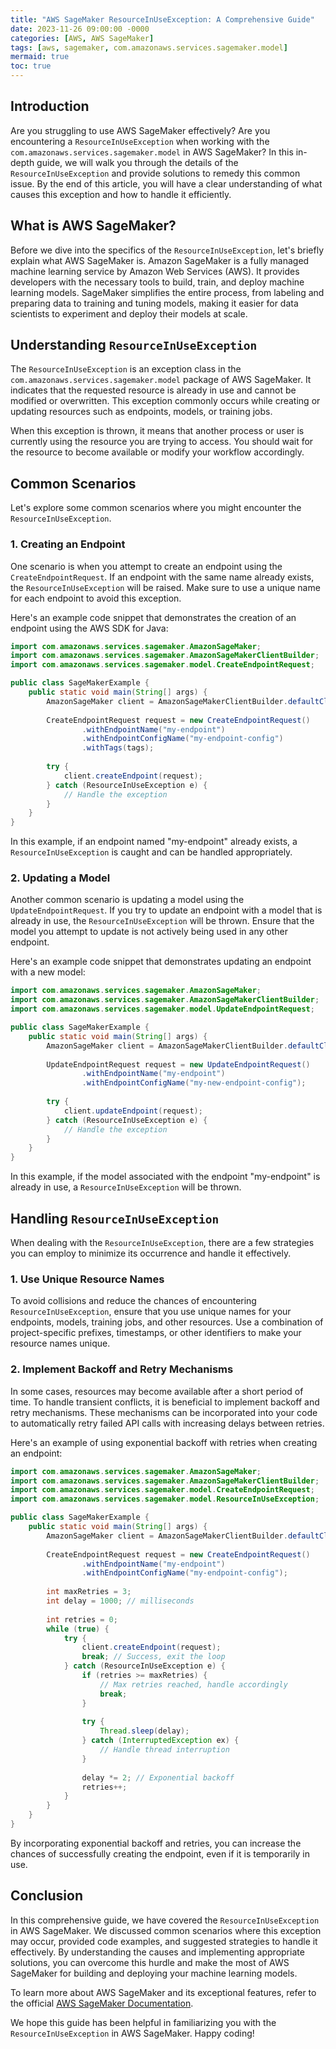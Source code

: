 ```yaml
---
title: "AWS SageMaker ResourceInUseException: A Comprehensive Guide"
date: 2023-11-26 09:00:00 -0000
categories: [AWS, AWS SageMaker]
tags: [aws, sagemaker, com.amazonaws.services.sagemaker.model]
mermaid: true
toc: true
---
```



## Introduction
Are you struggling to use AWS SageMaker effectively? Are you encountering a `ResourceInUseException` when working with the `com.amazonaws.services.sagemaker.model` in AWS SageMaker? In this in-depth guide, we will walk you through the details of the `ResourceInUseException` and provide solutions to remedy this common issue. By the end of this article, you will have a clear understanding of what causes this exception and how to handle it efficiently.

## What is AWS SageMaker?
Before we dive into the specifics of the `ResourceInUseException`, let's briefly explain what AWS SageMaker is. Amazon SageMaker is a fully managed machine learning service by Amazon Web Services (AWS). It provides developers with the necessary tools to build, train, and deploy machine learning models. SageMaker simplifies the entire process, from labeling and preparing data to training and tuning models, making it easier for data scientists to experiment and deploy their models at scale.

## Understanding `ResourceInUseException`
The `ResourceInUseException` is an exception class in the `com.amazonaws.services.sagemaker.model` package of AWS SageMaker. It indicates that the requested resource is already in use and cannot be modified or overwritten. This exception commonly occurs while creating or updating resources such as endpoints, models, or training jobs.

When this exception is thrown, it means that another process or user is currently using the resource you are trying to access. You should wait for the resource to become available or modify your workflow accordingly.

## Common Scenarios
Let's explore some common scenarios where you might encounter the `ResourceInUseException`.

### 1. Creating an Endpoint
One scenario is when you attempt to create an endpoint using the `CreateEndpointRequest`. If an endpoint with the same name already exists, the `ResourceInUseException` will be raised. Make sure to use a unique name for each endpoint to avoid this exception.

Here's an example code snippet that demonstrates the creation of an endpoint using the AWS SDK for Java:
```java
import com.amazonaws.services.sagemaker.AmazonSageMaker;
import com.amazonaws.services.sagemaker.AmazonSageMakerClientBuilder;
import com.amazonaws.services.sagemaker.model.CreateEndpointRequest;

public class SageMakerExample {
    public static void main(String[] args) {
        AmazonSageMaker client = AmazonSageMakerClientBuilder.defaultClient();
        
        CreateEndpointRequest request = new CreateEndpointRequest()
                .withEndpointName("my-endpoint")
                .withEndpointConfigName("my-endpoint-config")
                .withTags(tags);
                
        try {
            client.createEndpoint(request);
        } catch (ResourceInUseException e) {
            // Handle the exception
        }
    }
}
```
In this example, if an endpoint named "my-endpoint" already exists, a `ResourceInUseException` is caught and can be handled appropriately.

### 2. Updating a Model
Another common scenario is updating a model using the `UpdateEndpointRequest`. If you try to update an endpoint with a model that is already in use, the `ResourceInUseException` will be thrown. Ensure that the model you attempt to update is not actively being used in any other endpoint.

Here's an example code snippet that demonstrates updating an endpoint with a new model:
```java
import com.amazonaws.services.sagemaker.AmazonSageMaker;
import com.amazonaws.services.sagemaker.AmazonSageMakerClientBuilder;
import com.amazonaws.services.sagemaker.model.UpdateEndpointRequest;

public class SageMakerExample {
    public static void main(String[] args) {
        AmazonSageMaker client = AmazonSageMakerClientBuilder.defaultClient();
        
        UpdateEndpointRequest request = new UpdateEndpointRequest()
                .withEndpointName("my-endpoint")
                .withEndpointConfigName("my-new-endpoint-config");
                
        try {
            client.updateEndpoint(request);
        } catch (ResourceInUseException e) {
            // Handle the exception
        }
    }
}
```
In this example, if the model associated with the endpoint "my-endpoint" is already in use, a `ResourceInUseException` will be thrown.

## Handling `ResourceInUseException`
When dealing with the `ResourceInUseException`, there are a few strategies you can employ to minimize its occurrence and handle it effectively.

### 1. Use Unique Resource Names
To avoid collisions and reduce the chances of encountering `ResourceInUseException`, ensure that you use unique names for your endpoints, models, training jobs, and other resources. Use a combination of project-specific prefixes, timestamps, or other identifiers to make your resource names unique.

### 2. Implement Backoff and Retry Mechanisms
In some cases, resources may become available after a short period of time. To handle transient conflicts, it is beneficial to implement backoff and retry mechanisms. These mechanisms can be incorporated into your code to automatically retry failed API calls with increasing delays between retries.

Here's an example of using exponential backoff with retries when creating an endpoint:
```java
import com.amazonaws.services.sagemaker.AmazonSageMaker;
import com.amazonaws.services.sagemaker.AmazonSageMakerClientBuilder;
import com.amazonaws.services.sagemaker.model.CreateEndpointRequest;
import com.amazonaws.services.sagemaker.model.ResourceInUseException;

public class SageMakerExample {
    public static void main(String[] args) {
        AmazonSageMaker client = AmazonSageMakerClientBuilder.defaultClient();
        
        CreateEndpointRequest request = new CreateEndpointRequest()
                .withEndpointName("my-endpoint")
                .withEndpointConfigName("my-endpoint-config");
                
        int maxRetries = 3;
        int delay = 1000; // milliseconds
        
        int retries = 0;
        while (true) {
            try {
                client.createEndpoint(request);
                break; // Success, exit the loop
            } catch (ResourceInUseException e) {
                if (retries >= maxRetries) {
                    // Max retries reached, handle accordingly
                    break;
                }
                
                try {
                    Thread.sleep(delay);
                } catch (InterruptedException ex) {
                    // Handle thread interruption
                }
                
                delay *= 2; // Exponential backoff
                retries++;
            }
        }
    }
}
```
By incorporating exponential backoff and retries, you can increase the chances of successfully creating the endpoint, even if it is temporarily in use.

## Conclusion
In this comprehensive guide, we have covered the `ResourceInUseException` in AWS SageMaker. We discussed common scenarios where this exception may occur, provided code examples, and suggested strategies to handle it effectively. By understanding the causes and implementing appropriate solutions, you can overcome this hurdle and make the most of AWS SageMaker for building and deploying your machine learning models.

To learn more about AWS SageMaker and its exceptional features, refer to the official [AWS SageMaker Documentation](https://docs.aws.amazon.com/sagemaker/latest/dg/whatis.html).

We hope this guide has been helpful in familiarizing you with the `ResourceInUseException` in AWS SageMaker. Happy coding!
